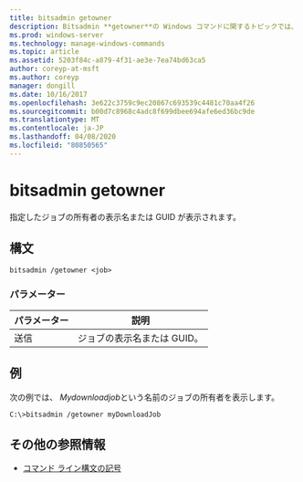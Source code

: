 ```yaml
---
title: bitsadmin getowner
description: Bitsadmin **getowner**の Windows コマンドに関するトピックでは、指定されたジョブの所有者を取得します。
ms.prod: windows-server
ms.technology: manage-windows-commands
ms.topic: article
ms.assetid: 5203f84c-a879-4f31-ae3e-7ea74bd63ca5
author: coreyp-at-msft
ms.author: coreyp
manager: dongill
ms.date: 10/16/2017
ms.openlocfilehash: 3e622c3759c9ec20867c693539c4481c70aa4f26
ms.sourcegitcommit: b00d7c8968c4adc8f699dbee694afe6ed36bc9de
ms.translationtype: MT
ms.contentlocale: ja-JP
ms.lasthandoff: 04/08/2020
ms.locfileid: "80850565"
---
```

# <a name="bitsadmin-getowner"></a>bitsadmin getowner

指定したジョブの所有者の表示名または GUID が表示されます。

## <a name="syntax"></a>構文

```
bitsadmin /getowner <job>
```

### <a name="parameters"></a>パラメーター

| パラメーター | 説明 |
| -------------- | -------------- |
| 送信 | ジョブの表示名または GUID。 |

## <a name="examples"></a><a name=BKMK_examples></a>例

次の例では、 *Mydownloadjob*という名前のジョブの所有者を表示します。

```
C:\>bitsadmin /getowner myDownloadJob
```

## <a name="additional-references"></a>その他の参照情報

- [コマンド ライン構文の記号](command-line-syntax-key.md)